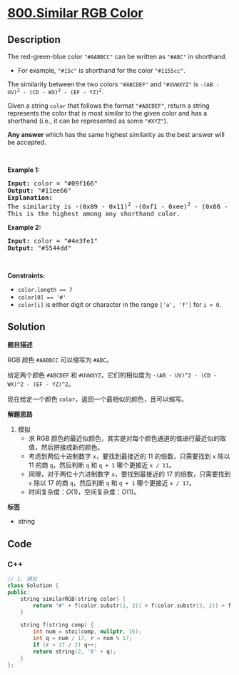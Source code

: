 # [800.Similar RGB Color](https://leetcode.com/problems/similar-rgb-color/description/)

## Description

<p>The red-green-blue color <code>&quot;#AABBCC&quot;</code> can be written as <code>&quot;#ABC&quot;</code> in shorthand.</p>

<ul>
  <li>For example, <code>&quot;#15c&quot;</code> is shorthand for the color <code>&quot;#1155cc&quot;</code>.</li>
</ul>

<p>The similarity between the two colors <code>&quot;#ABCDEF&quot;</code> and <code>&quot;#UVWXYZ&quot;</code> is <code>-(AB - UV)<sup>2</sup> - (CD - WX)<sup>2</sup> - (EF - YZ)<sup>2</sup></code>.</p>

<p>Given a string <code>color</code> that follows the format <code>&quot;#ABCDEF&quot;</code>, return a string represents the color that is most similar to the given color and has a shorthand (i.e., it can be represented as some <code>&quot;#XYZ&quot;</code>).</p>

<p><strong>Any answer</strong> which has the same highest similarity as the best answer will be accepted.</p>

<p>&nbsp;</p>
<p><strong class="example">Example 1:</strong></p>

<pre>
<strong>Input:</strong> color = &quot;#09f166&quot;
<strong>Output:</strong> &quot;#11ee66&quot;
<strong>Explanation:</strong>
The similarity is -(0x09 - 0x11)<sup>2</sup> -(0xf1 - 0xee)<sup>2</sup> - (0x66 - 0x66)<sup>2</sup> = -64 -9 -0 = -73.
This is the highest among any shorthand color.
</pre>

<p><strong class="example">Example 2:</strong></p>

<pre>
<strong>Input:</strong> color = &quot;#4e3fe1&quot;
<strong>Output:</strong> &quot;#5544dd&quot;
</pre>

<p>&nbsp;</p>
<p><strong>Constraints:</strong></p>

<ul>
  <li><code>color.length == 7</code></li>
  <li><code>color[0] == &#39;#&#39;</code></li>
  <li><code>color[i]</code> is either digit or character in the range <code>[&#39;a&#39;, &#39;f&#39;]</code> for <code>i &gt; 0</code>.</li>
</ul>

## Solution

**题目描述**

RGB 颜色 `#AABBCC` 可以缩写为 `#ABC`。

给定两个颜色 `#ABCDEF` 和 `#UVWXYZ`，它们的相似度为 `-(AB - UV)^2 - (CD - WX)^2 - (EF - YZ)^2`。

现在给定一个颜色 `color`，返回一个最相似的颜色，且可以缩写。

**解题思路**

1. 模拟
   - 求 RGB 颜色的最近似颜色，其实是对每个颜色通道的值进行最近似的取值，然后拼接成新的颜色。
   - 考虑到两位十进制数字 `x`，要找到最接近的 11 的倍数，只需要找到 `x` 除以 11 的商 `q`，然后判断 `q` 和 `q + 1` 哪个更接近 `x / 11`。
   - 同理，对于两位十六进制数字 `x`，要找到最接近的 17 的倍数，只需要找到 `x` 除以 17 的商 `q`，然后判断 `q` 和 `q + 1` 哪个更接近 `x / 17`。
   - 时间复杂度：$O(1)$，空间复杂度：$O(1)$。

**标签**

- string

<!-- code start -->
## Code

### C++

```cpp
// 1. 模拟
class Solution {
public:
    string similarRGB(string color) {
        return "#" + f(color.substr(1, 2)) + f(color.substr(3, 2)) + f(color.substr(5, 2));
    }

    string f(string comp) {
        int num = stoi(comp, nullptr, 16);
        int q = num / 17, r = num % 17;
        if (r > 17 / 2) q++;
        return string(2, '0' + q);
    }
};
```

<!-- code end -->

